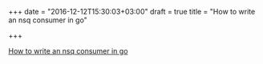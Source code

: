 +++
date = "2016-12-12T15:30:03+03:00"
draft = true
title = "How to write an nsq consumer in go"

+++

<p><a href="https://product.reverb.com/how-to-write-an-nsq-consumer-in-go-96ed8bde29ef">How to write an nsq consumer in go</a></p>
